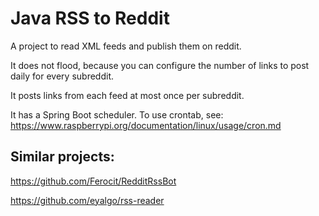 # Java RSS to Reddit

A project to read XML feeds and publish them on reddit.

It does not flood, because you can configure the number of links to post daily for every subreddit.

It posts links from each feed at most once per subreddit.

It has a Spring Boot scheduler. To use crontab, see: https://www.raspberrypi.org/documentation/linux/usage/cron.md

## Similar projects:

https://github.com/Ferocit/RedditRssBot

https://github.com/eyalgo/rss-reader
